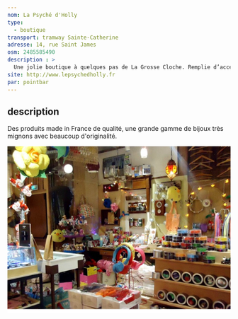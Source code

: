 ```yaml
---
nom: La Psyché d'Holly
type: 
  - boutique
transport: tramway Sainte-Catherine
adresse: 14, rue Saint James
osm: 2485585490
description : >
  Une jolie boutique à quelques pas de La Grosse Cloche. Remplie d’accessoires de mode en tout genre.
site: http://www.lepsychedholly.fr
par: pointbar
---
```


## description

Des produits made in France de qualité, une grande gamme de bijoux très mignons avec beaucoup d'originalité.

![Le Tchaï](./media/la-psyche-d-holly.jpg)

